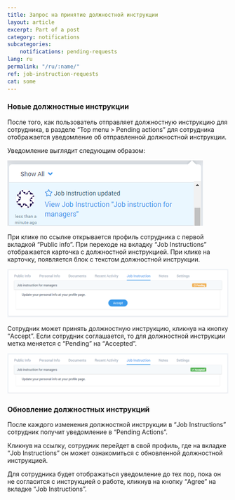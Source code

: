 ```yaml
---
title: Запрос на принятие должностной инструкции
layout: article
excerpt: Part of a post
category: notifications
subcategories:
    notifications: pending-requests
lang: ru
permalink: "/ru/:name/"
ref: job-instruction-requests
cat: some
---
```


### **Новые должностные инструкции**

После того, как пользователь отправляет должностную инструкцию для сотрудника, в разделе “Top menu > Pending actions” для сотрудника отображается уведомление об отправленной должностной инструкции.

Уведомление выглядит следующим образом:

![Job_instruction_requests1](/assets/images/job_instruction_requests1.png)

При клике по ссылке открывается профиль сотрудника с первой вкладкой “Public info”. При переходе на вкладку “Job Instructions” отображается карточка с должностной инструкцией. При клике на карточку, появляется блок с текстом должностной инструкции.

![Job_instruction_requests2](/assets/images/job_instruction_requests2.png)

Сотрудник может принять должностную инструкцию, кликнув на кнопку “Accept”. Если сотрудник соглашается, то для должностной инструкции метка меняется с “Pending” на “Accepted”. 

![Job_instruction_requests3](/assets/images/job_instruction_requests3.png)

### **Обновление должностных инструкций**

После каждого изменения должностной инструкции в “Job Instructions” сотрудник получит уведомление в “Pending Actions”. 

Кликнув на ссылку, сотрудник перейдет в свой профиль, где на вкладке “Job Instructions” он может ознакомиться с обновленной должностной инструкцией.

Для сотрудника будет отображаться уведомление до тех пор, пока он не согласится с инструкцией о работе, кликнув на кнопку “Agree” на вкладке “Job Instructions”.

